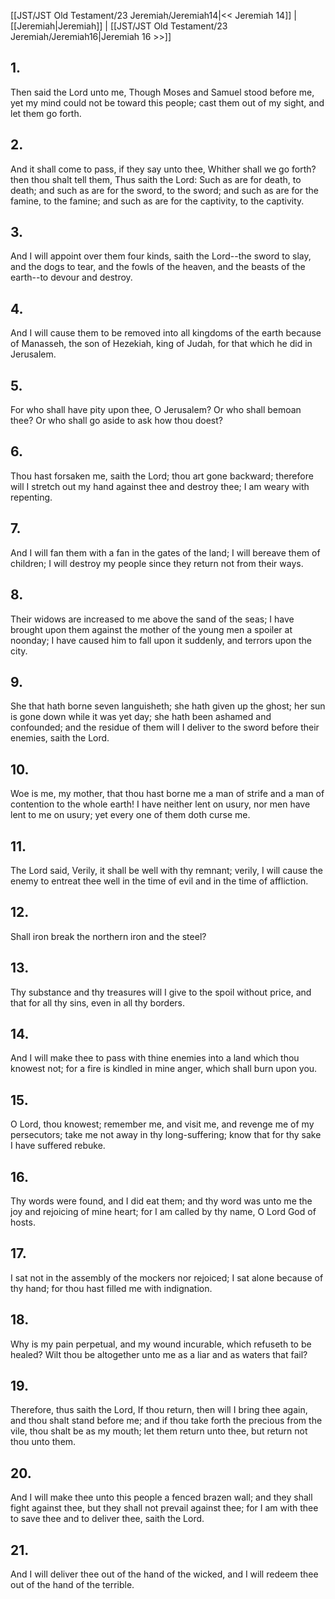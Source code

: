 [[JST/JST Old Testament/23 Jeremiah/Jeremiah14|<< Jeremiah 14]] | [[Jeremiah|Jeremiah]] | [[JST/JST Old Testament/23 Jeremiah/Jeremiah16|Jeremiah 16 >>]]
## 1.
Then said the Lord unto me, Though Moses and Samuel stood before me, yet my mind could not be toward this people; cast them out of my sight, and let them go forth.
## 2.
And it shall come to pass, if they say unto thee, Whither shall we go forth? then thou shalt tell them, Thus saith the Lord: Such as are for death, to death; and such as are for the sword, to the sword; and such as are for the famine, to the famine; and such as are for the captivity, to the captivity.
## 3.
And I will appoint over them four kinds, saith the Lord\--the sword to slay, and the dogs to tear, and the fowls of the heaven, and the beasts of the earth\--to devour and destroy.
## 4.
And I will cause them to be removed into all kingdoms of the earth because of Manasseh, the son of Hezekiah, king of Judah, for that which he did in Jerusalem.
## 5.
For who shall have pity upon thee, O Jerusalem? Or who shall bemoan thee? Or who shall go aside to ask how thou doest?
## 6.
Thou hast forsaken me, saith the Lord; thou art gone backward; therefore will I stretch out my hand against thee and destroy thee; I am weary with repenting.
## 7.
And I will fan them with a fan in the gates of the land; I will bereave them of children; I will destroy my people since they return not from their ways.
## 8.
Their widows are increased to me above the sand of the seas; I have brought upon them against the mother of the young men a spoiler at noonday; I have caused him to fall upon it suddenly, and terrors upon the city.
## 9.
She that hath borne seven languisheth; she hath given up the ghost; her sun is gone down while it was yet day; she hath been ashamed and confounded; and the residue of them will I deliver to the sword before their enemies, saith the Lord.
## 10.
Woe is me, my mother, that thou hast borne me a man of strife and a man of contention to the whole earth! I have neither lent on usury, nor men have lent to me on usury; yet every one of them doth curse me.
## 11.
The Lord said, Verily, it shall be well with thy remnant; verily, I will cause the enemy to entreat thee well in the time of evil and in the time of affliction.
## 12.
Shall iron break the northern iron and the steel?
## 13.
Thy substance and thy treasures will I give to the spoil without price, and that for all thy sins, even in all thy borders.
## 14.
And I will make thee to pass with thine enemies into a land which thou knowest not; for a fire is kindled in mine anger, which shall burn upon you.
## 15.
O Lord, thou knowest; remember me, and visit me, and revenge me of my persecutors; take me not away in thy long-suffering; know that for thy sake I have suffered rebuke.
## 16.
Thy words were found, and I did eat them; and thy word was unto me the joy and rejoicing of mine heart; for I am called by thy name, O Lord God of hosts.
## 17.
I sat not in the assembly of the mockers nor rejoiced; I sat alone because of thy hand; for thou hast filled me with indignation.
## 18.
Why is my pain perpetual, and my wound incurable, which refuseth to be healed? Wilt thou be altogether unto me as a liar and as waters that fail?
## 19.
Therefore, thus saith the Lord, If thou return, then will I bring thee again, and thou shalt stand before me; and if thou take forth the precious from the vile, thou shalt be as my mouth; let them return unto thee, but return not thou unto them.
## 20.
And I will make thee unto this people a fenced brazen wall; and they shall fight against thee, but they shall not prevail against thee; for I am with thee to save thee and to deliver thee, saith the Lord.
## 21.
And I will deliver thee out of the hand of the wicked, and I will redeem thee out of the hand of the terrible.

